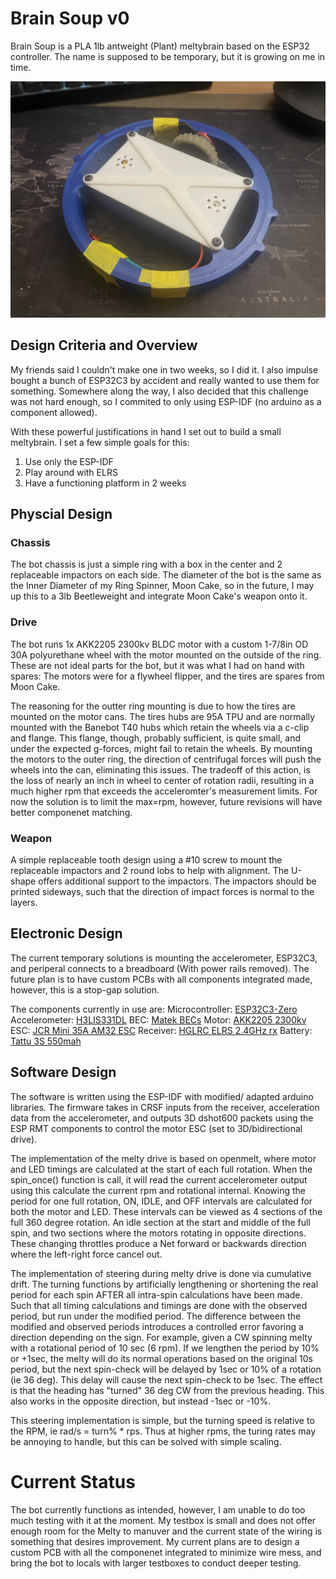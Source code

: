 # Brain Soup v0 #

Brain Soup is a PLA 1lb antweight (Plant) meltybrain based on the ESP32 controller. The name is supposed to be temporary, but it is growing on me in time.

![Picture of Brain Soup test platform](img/IMG_0982.jpg)

## Design Criteria and Overview ##

My friends said I couldn't make one in two weeks, so I did it. I also impulse bought a bunch of ESP32C3 by accident and really wanted to use them for something. Somewhere along the way, I also decided that this challenge was not hard enough, so I commited to only using ESP-IDF (no arduino as a component allowed).

With these powerful justifications in hand I set out to build a small meltybrain. I set a few simple goals for this:
1. Use only the ESP-IDF
2. Play around with ELRS
3. Have a functioning platform in 2 weeks

## Physcial Design ##
### Chassis ###
The bot chassis is just a simple ring with a box in the center and 2 replaceable impactors on each side. The diameter of the bot is the same as the Inner Diameter of my Ring Spinner, Moon Cake, so in the future, I may up this to a 3lb Beetleweight and integrate Moon Cake's weapon onto it.

### Drive ###
The bot runs 1x AKK2205 2300kv BLDC motor with a custom 1-7/8in OD 30A polyurethane wheel with the motor mounted on the outside of the ring. These are not ideal parts for the bot, but it was what I had on hand with spares: The motors were for a flywheel flipper, and the tires are spares from Moon Cake.

The reasoning for the outter ring mounting is due to how the tires are mounted on the motor cans. The tires hubs are 95A TPU and are normally mounted with the Banebot T40 hubs which retain the wheels via a c-clip and flange. This flange, though, probably sufficient, is quite small, and under the expected g-forces, might fail to retain the wheels. By mounting the motors to the outer ring, the direction of centrifugal forces will push the wheels into the can, eliminating this issues. The tradeoff of this action, is the loss of nearly an inch in wheel to center of rotation radii, resulting in a much higher rpm that exceeds the acceleromter's measurement limits. For now the solution is to limit the max=rpm, however, future revisions will have better componenet matching.

### Weapon ###
A simple replaceable tooth design using a #10 screw to mount the replaceable impactors and 2 round lobs to help with alignment. The U-shape offers additional support to the impactors. The impactors should be printed sideways, such that the direction of impact forces is normal to the layers.

## Electronic Design ##
The current temporary solutions is mounting the accelerometer, ESP32C3, and periperal connects to a breadboard (With power rails removed). The future plan is to have custom PCBs with all components integrated made, however, this is a stop-gap solution.

The components currently in use are:
Microcontroller: [ESP32C3-Zero](https://www.aliexpress.us/item/3256806984814685.html?spm=a2g0o.order_list.order_list_main.52.326318028jwmO5&gatewayAdapt=glo2usa)
Accelerometer: [H3LIS331DL](https://learn.sparkfun.com/tutorials/h3lis331dl-accelerometer-breakout-hookup-guide/all)
BEC: [Matek BECs](https://www.amazon.com/Adjustable-Step-Down-Regulator-Quadcopter-Martian/dp/B07MS1ND5M)
Motor: [AKK2205 2300kv](https://www.amazon.com/AKK-RS2205-Brushless-2300KV-Quadcopter/dp/B07BQRGT7Q/ref=sr_1_1?crid=17NFJR02LURU5&dib=eyJ2IjoiMSJ9.QBtIv8oc_cwjyz66JMK629aizptPHuOzviAwD-WnXVytT0YmUVXHyBDeS9--9TGU0ETZJm4dyGM8YSAK49NEeA.BOj1R2SB9vsBAA7dxg4zjLoC4IKkh_DXQrjgS82ZTtg&dib_tag=se&keywords=akk+2205&qid=1741852395&sprefix=akk+2205%2Caps%2C114&sr=8-1)
ESC: [JCR Mini 35A AM32 ESC](https://justcuzrobotics.com/products/jcr-rc-mini-35a-am32-esc-brushless)
Receiver: [HGLRC ELRS 2.4GHz rx](https://www.amazon.com/HGLRC-ELRS-2-4G-Receiver-Omni-Directional/dp/B0CNRX33V6)
Battery: [Tattu 3S 550mah](https://www.amazon.com/Tattu-R-Line-550mAh-11-1V-Battery/dp/B097BVB2DT/ref=sr_1_3?crid=1CTBCWBAEBJGI&dib=eyJ2IjoiMSJ9.cYdAnWNx5mW9nKq6lmRVbL_ecY8xlypoTYX4Mg5lFhfzaF1fpWa9jBGJblj5VUAjO_uCQfx0T-tmLMOkDrESKDTKcMnep3imjiZ4U1kZLzpIdSXH8p5TKtwpMsLNB8caiids1-FUXmS9OTD9M_KJmQYQ9Kjck9vY3SEGiqsgjJSV1QglKXlMrdgUcEV4c4MwThW92MVrmgQmqjY7KihDrsm67XFcXLg8zC5RRYquHsnbtk5GbMjTMYkZilaDPRrHY5TFv6vQM-ViUAtH1mquzh4SevaxZNILBLenHbL5kLgwq5Y0QezMBhBrQcg84Ms3M36Rw0BZ6rRCZySSs_eF15WjfFcnqB5Jf31pFe_9t9Y.G7IAnH51220AOkKTLIqyouFedGLT5Kw2iKMY3gl4iog&dib_tag=se&keywords=tattu+3s+550&qid=1741852572&s=toys-and-games&sprefix=tattu+3s+550%2Ctoys-and-games%2C96&sr=1-3)

## Software Design ##
The software is written using the ESP-IDF with modified/ adapted arduino libraries. The firmware takes in CRSF inputs from the receiver, acceleration data from the accelerometer, and outputs 3D dshot600 packets using the ESP RMT components to control the motor ESC (set to 3D/bidirectional drive).

The implementation of the melty drive is based on openmelt, where motor and LED timings are calculated at the start of each full rotation. When the spin_once() function is call, it will read the current accelerometer output using this calculate the current rpm and rotational internal. Knowing the period for one full rotation, ON, IDLE, and OFF intervals are calculated for both the motor and LED. These intervals can be viewed as 4 sections of the full 360 degree rotation. An idle section at the start and middle of the full spin, and two sections where the motors rotating in opposite directions. These changing throttles produce a Net forward or backwards direction where the left-right force cancel out.

The implementation of steering during melty drive is done via cumulative drift. The turning functions by artificially lengthening or shortening the real period for each spin AFTER all intra-spin calculations have been made. Such that all timing calculations and timings are done with the observed period, but run under the modified period. The difference between the modified and observed periods introduces a controlled error favoring a direction depending on the sign. For example, given a CW spinning melty with a rotational period of 10 sec (6 rpm). If we lengthen the period by 10% or +1sec, the melty will do its normal operations based on the original 10s period, but the next spin-check will be delayed by 1sec or 10% of a rotation (ie 36 deg). This delay will cause the next spin-check to be 1sec. The effect is that the heading has "turned" 36 deg CW from the previous heading. This also works in the opposite direction, but instead -1sec or -10%.

This steering implementation is simple, but the turning speed is relative to the RPM, ie rad/s = turn% * rps. Thus at higher rpms, the turing rates may be annoying to handle, but this can be solved with simple scaling.

# Current Status #
The bot currently functions as intended, however, I am unable to do too much testing with it at the moment. My testbox is small and does not offer enough room for the Melty to manuver and the current state of the wiring is something that desires improvement. My current plans are to design a custom PCB with all the componenet integrated to minimize wire mess, and bring the bot to locals with larger testboxes to conduct deeper testing.
